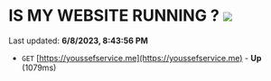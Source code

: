 # IS MY WEBSITE RUNNING ? [![](https://img.shields.io/static/v1?label=Sponsor&message=%E2%9D%A4&logo=GitHub&color=%23fe8e86)](https://github.com/sponsors/<username>)

Last updated: **6/8/2023, 8:43:56 PM**

- `GET` [https://youssefservice.me](https://youssefservice.me) - **Up** (1079ms)
